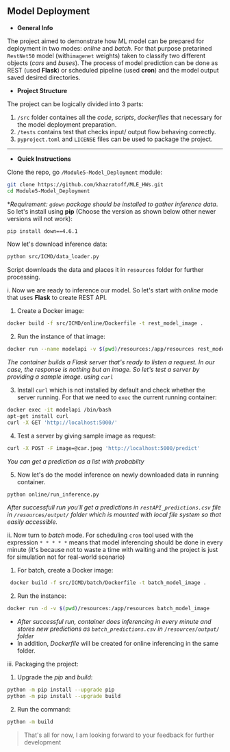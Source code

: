 ## <a name="model-deployment">Model Deployment</a>
- **General Info**  

The project aimed to demonstrate how ML model can be prepared for deployment in two modes: *online* and *batch*. For that purpose pretarined `RestNet50` model (with`imagenet` weights) taken to classify two different objects (*cars* and *buses*). The process of model prediction can be done as REST (used **Flask**) or scheduled pipeline (used **cron**) and the model output saved desired directories.

- **Project Structure**

The project can be logically divided into 3 parts:
1. `/src` folder containes all the *code*, *scripts*, *dockerfiles* that necessary for the model deployment preparation.
2. `/tests` contains test that checks input/ output flow behaving correctly. 
3. `pyproject.toml` and `LICENSE` files can be used to package the project.
----
- **Quick Instructions**

Clone the repo, go `/Module5-Model_Deployment` module:
```bash
git clone https://github.com/khazratoff/MLE_HWs.git
cd Module5-Model_Deployment
```

**Requirement: `gdown` package should be installed to gather inference data*. So let's install using **pip** (Choose the version as shown below other newer versions will not work):
```bash
pip install down==4.6.1
```

Now let's download inference data:
```bash
python src/ICMD/data_loader.py
```
Script downloads the data and places it in `resources` folder for further processing.

i. Now we are ready to inference our model. So let's start with *online* mode that uses **Flask** to create REST API.
1. Create a Docker image:
```bash
docker build -f src/ICMD/online/Dockerfile -t rest_model_image . 
```
2. Run the instance of that image:
```bash
docker run --name modelapi -v $(pwd)/resources:/app/resources rest_model_image  
```
*The container builds a Flask server that's ready to listen a request. In our case, the response is nothing but an image. So let's test a server by providing a sample image. using `curl`*

3. Install `curl` which is not installed by default and check whether the server running. For that we need to `exec` the current running container:
```bash
docker exec -it modelapi /bin/bash
apt-get install curl
curl -X GET 'http://localhost:5000/'
```
4. Test a server by giving sample image as request:
```bash
curl -X POST -F image=@car.jpeg 'http://localhost:5000/predict'
```
*You can get a prediction as a list with probabilty*

5. Now let's do the model inference on newly downloaded data in running container.
```bash 
python online/run_inference.py
```
*After successfull run you'll get a predictions in `restAPI_predictions.csv` file in `/resources/output/` folder which is mounted with local file system so that easily accessible.*

ii. Now turn to *batch* mode. For scheduling `cron` tool used with the expression `* * * * *` means that model inferencing should be done in every minute (it's because not to waste a time with waiting and the project is just for simulation not for real-world scenario)

1. For batch, create a Docker image:
```bash
 docker build -f src/ICMD/batch/Dockerfile -t batch_model_image .
 ```
2. Run the instance:
```bash
docker run -d -v $(pwd)/resources:/app/resources batch_model_image
```
- *After successful run, container does inferencing in every minute and stores new predictions as `batch_predictions.csv` in `/resources/output/` folder*
- In addition, *Dockerfile* will be created for online inferencing in the same folder.

iii. Packaging the project:
1. Upgrade the *pip* and *build*:
```bash 
python -m pip install --upgrade pip
python -m pip install --upgrade build
```
2. Run the command:
```bash
python -m build
```

>That's all for now, I am looking forward to your feedback for further development

